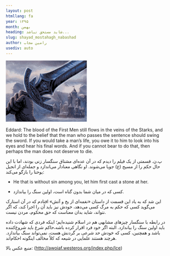 ```yaml
---
layout: post
htmllang: fa
year: ۱۳۹۵
month: بهمن
heading: شاید مستحق نباشد... 
slug: shayad_mostahagh_nabashad
author: رامین مجاب
usediv: auto
---
```


![fig](/assets/imgs/asongoficeandfiresangsar.png)

Eddard: The blood of the First Men still flows in the veins of the Starks, and we hold to the belief that the man who passes the sentence should swing the sword. If you would take a man’s life, you owe it to him to look into his eyes and hear his final words. And if you cannot bear to do that, then perhaps the man does not deserve to die.

پ.ن. قسمتی از یک فیلم را دیدم که در آن عده‌ای مشتاق سنگسار زنی بودند، اما با این حال حکم را از مسیح (ع) جویا می‌شوند. او  نگاهی معنادار می‌اندازد و جمله‌ای از انجیل یوحنا را بازگو می‌کند:

- He that is without sin among you, let him first cast a stone at her. 

- کسی که در میان شما بدون گناه است، اولین سنگ را بیاندازد.

این شد که به یاد این قسمت از داستان «نغمه‌ای از یخ و آتش» افتادم که در آن استارک می‌گوید کسی که حکم به مرگ کسی می‌دهد، خودش نیز باید آن را اجرا کند، که اگر نتواند، شاید بدان معناست که حق محکوم، مردن نیست. 

در رابطه با سنگسار چیزهای مشابهی هم در اسلام شنیده‌ایم؛ اینکه فردی که شهادت داده باید اولین سنگ را بیاندازد. البته اگر خود فرد اقرار کرده باشه،‌حاکم شرع باید شروع‌کننده باشد و همچنین، کسی که خودش حد شرعی بر گردنش هست، نمی‌تواند سنگ بیاندازد. هرچند هستند علمایی در شیعه که کلاً مخالف اینگونه احکام‌اند. 

منبع عکس بالا: (http://awoiaf.westeros.org/index.php/Ice)
 
